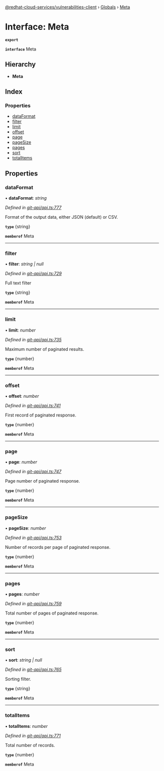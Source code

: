 [@redhat-cloud-services/vulnerabilities-client](../README.md) › [Globals](../globals.md) › [Meta](meta.md)

# Interface: Meta

**`export`** 

**`interface`** Meta

## Hierarchy

* **Meta**

## Index

### Properties

* [dataFormat](meta.md#dataformat)
* [filter](meta.md#filter)
* [limit](meta.md#limit)
* [offset](meta.md#offset)
* [page](meta.md#page)
* [pageSize](meta.md#pagesize)
* [pages](meta.md#pages)
* [sort](meta.md#sort)
* [totalItems](meta.md#totalitems)

## Properties

###  dataFormat

• **dataFormat**: *string*

*Defined in [git-api/api.ts:777](https://github.com/RedHatInsights/javascript-clients/blob/master/packages/vulnerabilities/git-api/api.ts#L777)*

Format of the output data, either JSON (default) or CSV.

**`type`** {string}

**`memberof`** Meta

___

###  filter

• **filter**: *string | null*

*Defined in [git-api/api.ts:729](https://github.com/RedHatInsights/javascript-clients/blob/master/packages/vulnerabilities/git-api/api.ts#L729)*

Full text filter

**`type`** {string}

**`memberof`** Meta

___

###  limit

• **limit**: *number*

*Defined in [git-api/api.ts:735](https://github.com/RedHatInsights/javascript-clients/blob/master/packages/vulnerabilities/git-api/api.ts#L735)*

Maximum number of paginated results.

**`type`** {number}

**`memberof`** Meta

___

###  offset

• **offset**: *number*

*Defined in [git-api/api.ts:741](https://github.com/RedHatInsights/javascript-clients/blob/master/packages/vulnerabilities/git-api/api.ts#L741)*

First record of paginated response.

**`type`** {number}

**`memberof`** Meta

___

###  page

• **page**: *number*

*Defined in [git-api/api.ts:747](https://github.com/RedHatInsights/javascript-clients/blob/master/packages/vulnerabilities/git-api/api.ts#L747)*

Page number of paginated response.

**`type`** {number}

**`memberof`** Meta

___

###  pageSize

• **pageSize**: *number*

*Defined in [git-api/api.ts:753](https://github.com/RedHatInsights/javascript-clients/blob/master/packages/vulnerabilities/git-api/api.ts#L753)*

Number of records per page of paginated response.

**`type`** {number}

**`memberof`** Meta

___

###  pages

• **pages**: *number*

*Defined in [git-api/api.ts:759](https://github.com/RedHatInsights/javascript-clients/blob/master/packages/vulnerabilities/git-api/api.ts#L759)*

Total number of pages of paginated response.

**`type`** {number}

**`memberof`** Meta

___

###  sort

• **sort**: *string | null*

*Defined in [git-api/api.ts:765](https://github.com/RedHatInsights/javascript-clients/blob/master/packages/vulnerabilities/git-api/api.ts#L765)*

Sorting filter.

**`type`** {string}

**`memberof`** Meta

___

###  totalItems

• **totalItems**: *number*

*Defined in [git-api/api.ts:771](https://github.com/RedHatInsights/javascript-clients/blob/master/packages/vulnerabilities/git-api/api.ts#L771)*

Total number of records.

**`type`** {number}

**`memberof`** Meta
